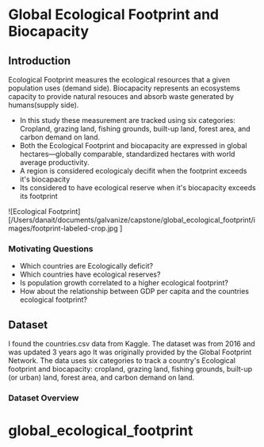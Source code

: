 # Global Ecological Footprint and Biocapacity

## Introduction

Ecological Footprint measures the ecological resources that a given population uses (demand side). 
Biocapacity represents an ecosystems capacity to provide natural resouces and absorb waste generated by humans(supply side). 
- In this study these measurement are tracked using six categories: Cropland, grazing land, fishing grounds, built-up land, forest area, and carbon demand on land.
- Both the Ecological Footprint and biocapacity are expressed in global hectares—globally comparable, standardized hectares with world average productivity.
- A region is considered ecologicaly decifit when the footprint exceeds it's biocapacity
- Its considered to have ecological reserve when it's biocapacity exceeds its footprint 

![Ecological Footprint][/Users/danait/documents/galvanize/capstone/global_ecological_footprint/images/footprint-labeled-crop.jpg ]



### Motivating Questions 

* Which countries are Ecologically deficit?
* Which countries have ecological reserves?
* Is population growth correlated to a higher ecological footprint?
* How about the relationship between GDP per capita and the countries ecological footprint?

## Dataset 

I found the countries.csv data from Kaggle. The dataset was from 2016 and was updated 3 years ago  It was originally provided by the Global Footprint Network. The data uses six categories to track a country's Ecological footprint and biocapacity: cropland, grazing land, fishing grounds, built-up (or urban) land, forest area, and carbon demand on land. 

### Dataset Overview







# global_ecological_footprint
